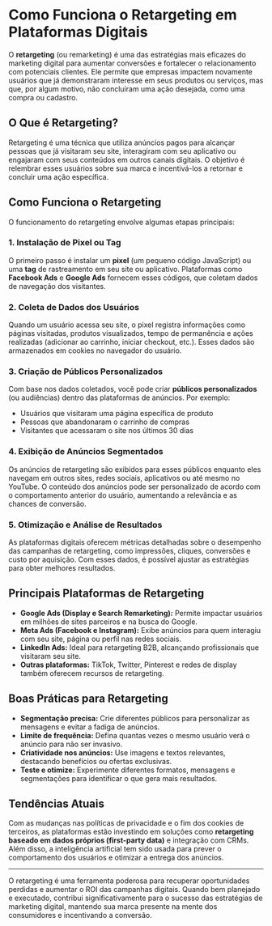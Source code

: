 # Como Funciona o Retargeting em Plataformas Digitais

O **retargeting** (ou remarketing) é uma das estratégias mais eficazes do marketing digital para aumentar conversões e fortalecer o relacionamento com potenciais clientes. Ele permite que empresas impactem novamente usuários que já demonstraram interesse em seus produtos ou serviços, mas que, por algum motivo, não concluíram uma ação desejada, como uma compra ou cadastro.

## O Que é Retargeting?

Retargeting é uma técnica que utiliza anúncios pagos para alcançar pessoas que já visitaram seu site, interagiram com seu aplicativo ou engajaram com seus conteúdos em outros canais digitais. O objetivo é relembrar esses usuários sobre sua marca e incentivá-los a retornar e concluir uma ação específica.

## Como Funciona o Retargeting

O funcionamento do retargeting envolve algumas etapas principais:

### 1. Instalação de Pixel ou Tag

O primeiro passo é instalar um **pixel** (um pequeno código JavaScript) ou uma **tag** de rastreamento em seu site ou aplicativo. Plataformas como **Facebook Ads** e **Google Ads** fornecem esses códigos, que coletam dados de navegação dos visitantes.

### 2. Coleta de Dados dos Usuários

Quando um usuário acessa seu site, o pixel registra informações como páginas visitadas, produtos visualizados, tempo de permanência e ações realizadas (adicionar ao carrinho, iniciar checkout, etc.). Esses dados são armazenados em cookies no navegador do usuário.

### 3. Criação de Públicos Personalizados

Com base nos dados coletados, você pode criar **públicos personalizados** (ou audiências) dentro das plataformas de anúncios. Por exemplo:

- Usuários que visitaram uma página específica de produto
- Pessoas que abandonaram o carrinho de compras
- Visitantes que acessaram o site nos últimos 30 dias

### 4. Exibição de Anúncios Segmentados

Os anúncios de retargeting são exibidos para esses públicos enquanto eles navegam em outros sites, redes sociais, aplicativos ou até mesmo no YouTube. O conteúdo dos anúncios pode ser personalizado de acordo com o comportamento anterior do usuário, aumentando a relevância e as chances de conversão.

### 5. Otimização e Análise de Resultados

As plataformas digitais oferecem métricas detalhadas sobre o desempenho das campanhas de retargeting, como impressões, cliques, conversões e custo por aquisição. Com esses dados, é possível ajustar as estratégias para obter melhores resultados.

## Principais Plataformas de Retargeting

- **Google Ads (Display e Search Remarketing):** Permite impactar usuários em milhões de sites parceiros e na busca do Google.
- **Meta Ads (Facebook e Instagram):** Exibe anúncios para quem interagiu com seu site, página ou perfil nas redes sociais.
- **LinkedIn Ads:** Ideal para retargeting B2B, alcançando profissionais que visitaram seu site.
- **Outras plataformas:** TikTok, Twitter, Pinterest e redes de display também oferecem recursos de retargeting.

## Boas Práticas para Retargeting

- **Segmentação precisa:** Crie diferentes públicos para personalizar as mensagens e evitar a fadiga de anúncios.
- **Limite de frequência:** Defina quantas vezes o mesmo usuário verá o anúncio para não ser invasivo.
- **Criatividade nos anúncios:** Use imagens e textos relevantes, destacando benefícios ou ofertas exclusivas.
- **Teste e otimize:** Experimente diferentes formatos, mensagens e segmentações para identificar o que gera mais resultados.

## Tendências Atuais

Com as mudanças nas políticas de privacidade e o fim dos cookies de terceiros, as plataformas estão investindo em soluções como **retargeting baseado em dados próprios (first-party data)** e integração com CRMs. Além disso, a inteligência artificial tem sido usada para prever o comportamento dos usuários e otimizar a entrega dos anúncios.

---

O retargeting é uma ferramenta poderosa para recuperar oportunidades perdidas e aumentar o ROI das campanhas digitais. Quando bem planejado e executado, contribui significativamente para o sucesso das estratégias de marketing digital, mantendo sua marca presente na mente dos consumidores e incentivando a conversão.